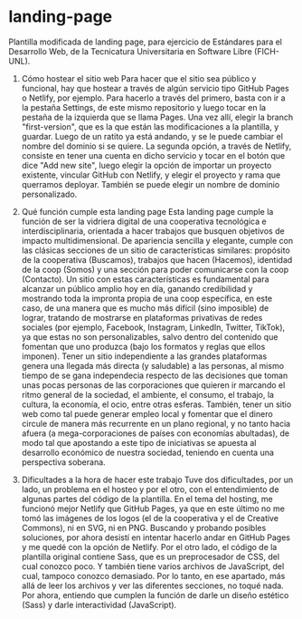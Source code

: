 # landing-page
Plantilla modificada de landing page, para ejercicio de Estándares para el Desarrollo Web, de la Tecnicatura Universitaria en Software Libre (FICH-UNL).

1) Cómo hostear el sitio web
   Para hacer que el sitio sea público y funcional, hay que hostear a través de algún servicio tipo GitHub Pages o Netlify, por ejemplo. Para hacerlo a través del primero, basta con ir a la pestaña Settings, de este mismo repositorio y luego tocar en la pestaña de la izquierda que se llama Pages. Una vez allí, elegir la branch "first-version", que es la que están las modificaciones a la plantilla, y guardar. Luego de un ratito ya está andando, y se le puede cambiar el nombre del dominio si se quiere. La segunda opción, a través de Netlify, consiste en tener una cuenta en dicho servicio y tocar en el botón que dice "Add new site", luego elegir la opción de importar un proyecto existente, vincular GitHub con Netlify, y elegir el proyecto y rama que querramos deployar. También se puede elegir un nombre de dominio personalizado.

2) Qué función cumple esta landing page
   Esta landing page cumple la función de ser la vidriera digital de una cooperativa tecnológica e interdisciplinaria, orientada a hacer trabajos que busquen objetivos de impacto multidimensional. De apariencia sencilla y elegante, cumple con las clásicas secciones de un sitio de características similares: propósito de la cooperativa (Buscamos), trabajos que hacen (Hacemos), identidad de la coop (Somos) y una sección para poder comunicarse con la coop (Contacto). Un sitio con estas características es fundamental para alcanzar un público amplio hoy en día, ganando credibilidad y mostrando toda la impronta propia de una coop específica, en este caso, de una manera que es mucho más difícil (sino imposible) de lograr, tratando de mostrarse en plataformas privativas de redes sociales (por ejemplo, Facebook, Instagram, LinkedIn, Twitter, TikTok), ya que estas no son personalizables, salvo dentro del contenido que fomentan que uno produzca (bajo los formatos y reglas que ellos imponen). Tener un sitio independiente a las grandes plataformas genera una llegada más directa (y saludable) a las personas, al mismo tiempo de se gana independecia respecto de las decisiones que toman unas pocas personas de las corporaciones que quieren ir marcando el ritmo general de la sociedad, el ambiente, el consumo, el trabajo, la cultura, la economía, el ocio, entre otras esferas. También, tener un sitio web como tal puede generar empleo local y fomentar que el dinero circule de manera más recurrente en un plano regional, y no tanto hacia afuera (a mega-corporaciones de países con economías abultadas), de modo tal que apostando a este tipo de iniciativas se apuesta al desarrollo económico de nuestra sociedad, teniendo en cuenta una perspectiva soberana.
   
3) Dificultades a la hora de hacer este trabajo
  Tuve dos dificultades, por un lado, un problema en el hosteo y por el otro, con el entendimiento de algunas partes del código de la plantilla. En el tema del hosting, me funcionó mejor Netlify que GitHub Pages, ya que en este último no me tomó las imágenes de los logos (el de la cooperativa y el de Creative Commons), ni en SVG, ni en PNG. Buscando y probando posibles soluciones, por ahora desistí en intentar hacerlo andar en GitHub Pages y me quedé con la opción de Netlify. Por el otro lado, el código de la plantilla original contiene Sass, que es un preprocesador de CSS, del cual conozco poco. Y también tiene varios archivos de JavaScript, del cual, tampoco conozco demasiado. Por lo tanto, en ese apartado, más allá de leer los archivos y ver las diferentes secciones, no toqué nada. Por ahora, entiendo que cumplen la función de darle un diseño estético (Sass) y darle interactividad (JavaScript).